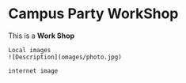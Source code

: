 # Campus Party WorkShop

This is a **Work Shop**	

	Local images
	![Description](omages/photo.jpg)

	internet image
	